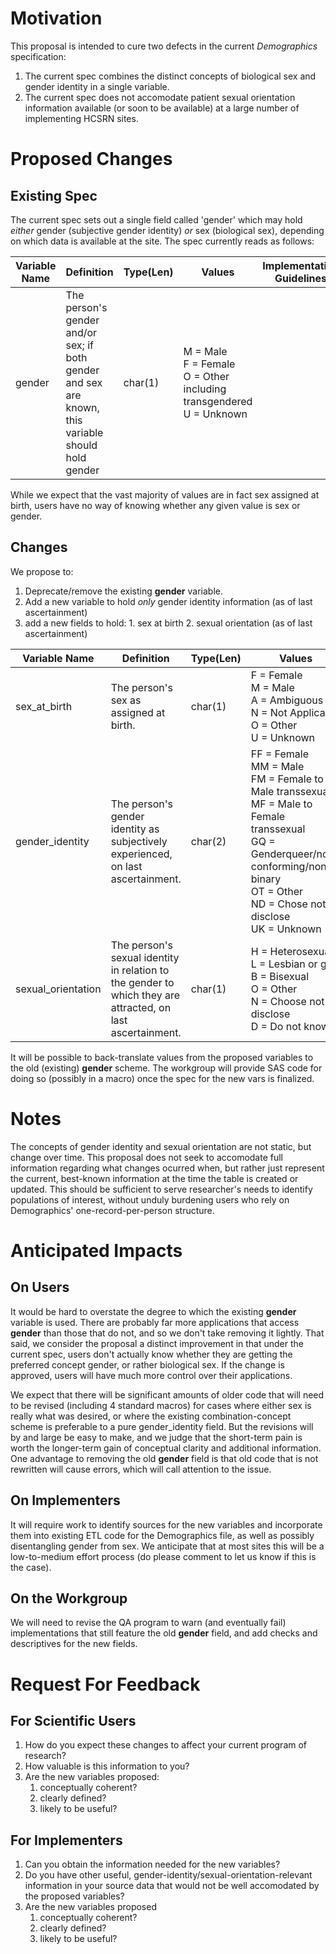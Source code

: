 # Motivation

This proposal is intended to cure two defects in the current _Demographics_ specification:

1. The current spec combines the distinct concepts of biological sex and gender identity in a single variable.
2. The current spec does not accomodate patient sexual orientation information available (or soon to be available) at a large number of implementing HCSRN sites.

# Proposed Changes

## Existing Spec

The current spec sets out a single field called 'gender' which may hold _either_ gender (subjective gender identity) _or_ sex (biological sex), depending on which data is available at the site.  The spec currently reads as follows:

|Variable Name|Definition|Type(Len)|Values|Implementation Guidelines|
|-------------|----------|---------|------|-------------------------|
|gender|The person's gender and/or sex;  if both gender and sex are known, this variable should hold gender|char(1)|M = Male<br>F = Female<br>O = Other including transgendered<br>U = Unknown| |

While we expect that the vast majority of values are in fact sex assigned at birth, users have no way of knowing whether any given value is sex or gender.

## Changes

We propose to:

  1. Deprecate/remove the existing **gender** variable.
  2. Add a new variable to hold *only* gender identity information (as of last ascertainment)
  2. add a new fields to hold:
    1. sex at birth
    2. sexual orientation (as of last ascertainment)

|Variable Name|Definition|Type(Len)|Values|Implementation Guidelines|
|-------------|----------|---------|------|-------------------------|
|sex_at_birth|The person's sex as assigned at birth.|char(1)|F = Female<br>M = Male<br>A = Ambiguous<br>N = Not Applicable<br>O = Other<br>U = Unknown|This is [PHVS_AdministrativeSex_HL7_2x](https://phinvads.cdc.gov/vads/ViewValueSet.action?id=06D34BBC-617F-DD11-B38D-00188B398520). Values of 'intersex' should be coded as Ambiguous. Values of 'unsure' should be coded as Other.|
|gender_identity|The person's gender identity as subjectively experienced, on last ascertainment.|char(2)|FF = Female<br>MM = Male<br>FM = Female to Male transsexual<br>MF = Male to Female transsexual<br>GQ = Genderqueer/non-conforming/non-binary<br>OT = Other<br>ND = Chose not to disclose<br>UK = Unknown|Compatible with [PHVS_GenderIdentity_CDC](https://phinvads.cdc.gov/vads/ViewValueSet.action?id=660779DA-64E9-E611-A856-0017A477041A). Values of 'unsure/questioning' should be coded as Other.|
|sexual_orientation|The person's sexual identity in relation to the gender to which they are attracted, on last ascertainment.|char(1)|H = Heterosexual<br>L = Lesbian or gay<br>B = Bisexual<br>O = Other<br>N = Choose not to disclose<br>D = Do not know|Compatible with [PHVS_SexualOrientation_CDC](https://phinvads.cdc.gov/vads/ViewValueSet.action?id=E6EDE311-66E9-E611-A856-0017A477041A). Values of 'asexual' should be coded as Other.|

It will be possible to back-translate values from the proposed variables to the old (existing) **gender** scheme.  The workgroup will provide SAS code for doing so (possibly in a macro) once the spec for the new vars is finalized.

# Notes
The concepts of gender identity and sexual orientation are not static, but change over time.  This proposal does not seek to accomodate full information regarding what changes ocurred when, but rather just represent the current, best-known information at the time the table is created or updated.  This should be sufficient to serve researcher's needs to identify populations of interest, without unduly burdening users who rely on Demographics' one-record-per-person structure.

# Anticipated Impacts

## On Users
It would be hard to overstate the degree to which the existing **gender** variable is used.  There are probably far more applications that access **gender** than those that do not, and so we don't take removing it lightly.  That said, we consider the proposal a distinct improvement in that under the current spec, users don't actually know whether they are getting the preferred concept gender, or rather biological sex. If the change is approved, users will have much more control over their applications.

We expect that there will be significant amounts of older code that will need to be revised (including 4 standard macros) for cases where either sex is really what was desired, or where the existing combination-concept scheme is preferable to a pure gender_identity field.  But the revisions will by and large be easy to make, and we judge that the short-term pain is worth the longer-term gain of conceptual clarity and additional information.  One advantage to removing the old **gender** field is that old code that is not rewritten will cause errors, which will call attention to the issue.

## On Implementers
It will require work to identify sources for the new variables and incorporate them into existing ETL code for the Demographics file, as well as possibly disentangling gender from sex.  We anticipate that at most sites this will be a low-to-medium effort process (do please comment to let us know if this is the case).


## On the Workgroup
We will need to revise the QA program to warn (and eventually fail) implementations that still feature the old **gender** field, and add checks and descriptives for the new fields.

# Request For Feedback

## For Scientific Users

1. How do you expect these changes to affect your current program of research?
2. How valuable is this information to you?
3. Are the new variables proposed:
    1. conceptually coherent?
    2. clearly defined?
    3. likely to be useful?

## For Implementers

1. Can you obtain the information needed for the new variables?
1. Do you have other useful, gender-identity/sexual-orientation-relevant information in your source data that would not be well accomodated by the proposed variables?
3. Are the new variables proposed
    1. conceptually coherent?
    1. clearly defined?
    1. likely to be useful?
